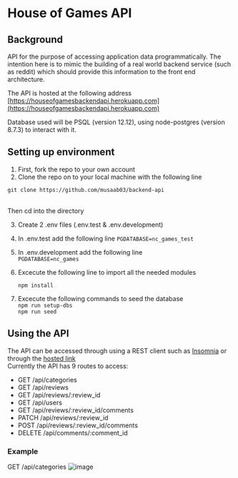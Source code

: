 # House of Games API

## Background

API for the purpose of accessing application data programmatically. The intention here is to mimic the building of a real world backend service (such as reddit) which should provide this information to the front end architecture.

The API is hosted at the following address [https://houseofgamesbackendapi.herokuapp.com](https://houseofgamesbackendapi.herokuapp.com)

Database used will be PSQL (version 12.12), using node-postgres (version 8.7.3) to interact with it.

## Setting up environment

1. First, fork the repo to your own account
2. Clone the repo on to your local machine with the following line </br>
  ```
  git clone https://github.com/musaab03/backend-api
  ```
  </br>Then cd into the directory

3. Create 2 .env files (.env.test & .env.development)

4. In .env.test add the following line 
  ```PGDATABASE=nc_games_test```

5. In .env.development add the following line  
```PGDATABASE=nc_games```

6. Excecute the following line to import all the needed modules </br>
   ```
   npm install
   ```
7. Excecute the following commands to seed the database  </br>```npm run setup-dbs```</br> ```npm run seed```

## Using the API

The API can be accessed through using a REST client such as [Insomnia](https://insomnia.rest/download) or through the [hosted link](https://houseofgamesbackendapi.herokuapp.com) </br>
Currently the API has 9 routes to access:
- GET /api/categories
- GET /api/reviews
- GET /api/reviews/:review_id
- GET /api/users
- GET /api/reviews/:review_id/comments
- PATCH /api/reviews/:review_id
- POST /api/reviews/:review_id/comments
- DELETE /api/comments/:comment_id

### Example
GET /api/categories
![image](https://user-images.githubusercontent.com/103457332/198995063-038d52d4-ae83-4b74-a356-f658d5448c65.png)
